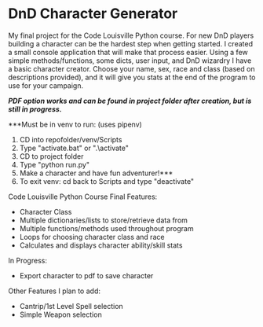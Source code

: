 # DnD Character Generator
My final project for the Code Louisville Python course.
For new DnD players building a character can be the hardest step when getting started. I created a small console application that will make that process easier.
Using a few simple methods/functions, some dicts, user input, and DnD wizardry I have a basic character creator. Choose your name, sex, race and class (based on descriptions provided), and it will give you stats at the end of the program to use for your campaign.

***PDF option works and can be found in project folder after creation, but is still in progress.***

***Must be in venv to run: (uses pipenv)
1) CD into repofolder/venv/Scripts
2) Type "activate.bat" or ".\activate"
3) CD to project folder
4) Type "python run.py"
5) Make a character and have fun adventurer!***
6) To exit venv: cd back to Scripts and type "deactivate"
 

Code Louisville Python Course Final Features:
- Character Class
- Multiple dictionaries/lists to store/retrieve data from
- Multiple functions/methods used throughout program
- Loops for choosing character class and race
- Calculates and displays character ability/skill stats

In Progress:
- Export character to pdf to save character

Other Features I plan to add:
- Cantrip/1st Level Spell selection
- Simple Weapon selection

